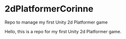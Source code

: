 # 2dPlatformerCorinne
Repo to manage my first Unity 2d Platformer game

Hello, this is a repo for my first Unity 2d Platformer game.
